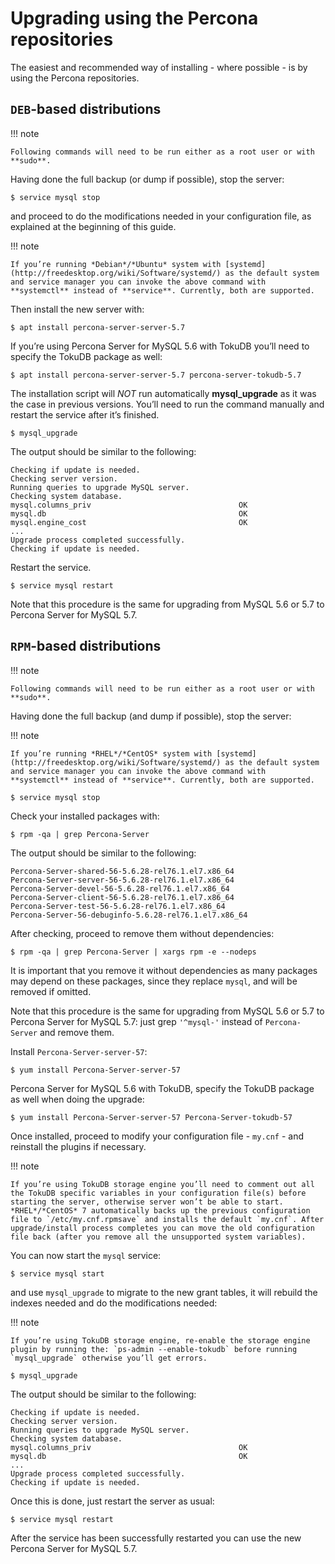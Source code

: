 
# Upgrading using the Percona repositories

The easiest and recommended way of installing - where possible - is by using the Percona repositories.


## `DEB`-based distributions

!!! note

    Following commands will need to be run either as a root user or with **sudo**.

Having done the full backup (or dump if possible), stop the server:

```shell
$ service mysql stop
```

and proceed to do the modifications needed in your configuration file, as explained at the beginning of this guide.

!!! note

    If you’re running *Debian*/*Ubuntu* system with [systemd](http://freedesktop.org/wiki/Software/systemd/) as the default system and service manager you can invoke the above command with **systemctl** instead of **service**. Currently, both are supported.

Then install the new server with:

```shell
$ apt install percona-server-server-5.7
```

If you’re using Percona Server for MySQL 5.6 with TokuDB you’ll need to specify the TokuDB package as well:

```shell
$ apt install percona-server-server-5.7 percona-server-tokudb-5.7
```

The installation script will *NOT* run automatically **mysql_upgrade** as it was the case in previous versions. You’ll need to run the command manually and restart the service after it’s finished.

```shell
$ mysql_upgrade
```
The output should be similar to the following:

```text
Checking if update is needed.
Checking server version.
Running queries to upgrade MySQL server.
Checking system database.
mysql.columns_priv                                 OK
mysql.db                                           OK
mysql.engine_cost                                  OK
...
Upgrade process completed successfully.
Checking if update is needed.
```
Restart the service.

```shell
$ service mysql restart
```

Note that this procedure is the same for upgrading from MySQL 5.6 or 5.7 to Percona Server for MySQL 5.7.

## `RPM`-based distributions

!!! note

    Following commands will need to be run either as a root user or with **sudo**.

Having done the full backup (and dump if possible), stop the server:

!!! note

    If you’re running *RHEL*/*CentOS* system with [systemd](http://freedesktop.org/wiki/Software/systemd/) as the default system and service manager you can invoke the above command with **systemctl** instead of **service**. Currently, both are supported.

```shell
$ service mysql stop
```

Check your installed packages with:

```shell
$ rpm -qa | grep Percona-Server
```

The output should be similar to the following: 

```text
Percona-Server-shared-56-5.6.28-rel76.1.el7.x86_64
Percona-Server-server-56-5.6.28-rel76.1.el7.x86_64
Percona-Server-devel-56-5.6.28-rel76.1.el7.x86_64
Percona-Server-client-56-5.6.28-rel76.1.el7.x86_64
Percona-Server-test-56-5.6.28-rel76.1.el7.x86_64
Percona-Server-56-debuginfo-5.6.28-rel76.1.el7.x86_64
```

After checking, proceed to remove them without dependencies:

```shell
$ rpm -qa | grep Percona-Server | xargs rpm -e --nodeps
```

It is important that you remove it without dependencies as many 
packages may depend on these packages, since they replace `mysql`, and 
will be 
removed if omitted.

Note that this procedure is the same for upgrading from MySQL 5.6 or 5.7 to Percona Server for MySQL 5.7: just grep `'^mysql-'` instead of `Percona-Server` and remove them.

Install `Percona-Server-server-57`:

```shell
$ yum install Percona-Server-server-57
```

Percona Server for MySQL 5.6 with TokuDB, specify the TokuDB package as 
well when doing the upgrade:

```shell
$ yum install Percona-Server-server-57 Percona-Server-tokudb-57
```

Once installed, proceed to modify your configuration file - `my.cnf` - and reinstall the plugins if necessary.

!!! note

    If you’re using TokuDB storage engine you’ll need to comment out all the TokuDB specific variables in your configuration file(s) before starting the server, otherwise server won’t be able to start. *RHEL*/*CentOS* 7 automatically backs up the previous configuration file to `/etc/my.cnf.rpmsave` and installs the default `my.cnf`. After upgrade/install process completes you can move the old configuration file back (after you remove all the unsupported system variables).

You can now start the `mysql` service:

```shell
$ service mysql start
```

and use `mysql_upgrade` to migrate to the new grant tables, it will rebuild the indexes needed and do the modifications needed:

!!! note

    If you’re using TokuDB storage engine, re-enable the storage engine plugin by running the: `ps-admin --enable-tokudb` before running `mysql_upgrade` otherwise you’ll get errors.

```shell
$ mysql_upgrade
```

The output should be similar to the following:

```text
Checking if update is needed.
Checking server version.
Running queries to upgrade MySQL server.
Checking system database.
mysql.columns_priv                                 OK
mysql.db                                           OK
...
Upgrade process completed successfully.
Checking if update is needed.
```

Once this is done, just restart the server as usual:

```shell
$ service mysql restart
```

After the service has been successfully restarted you can use the new Percona Server for MySQL 5.7.
